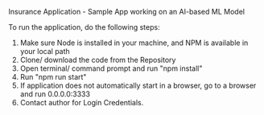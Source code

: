 Insurance Application - Sample App working on an AI-based ML Model

To run the application, do the following steps:

1. Make sure Node is installed in your machine, and NPM is available in your local path
2. Clone/ download the code from the Repository
3. Open terminal/ command prompt and run "npm install"
4. Run "npm run start"  
5. If application does not automatically start in a browser, go to a browser and run 0.0.0.0:3333
6. Contact author for Login Credentials. 